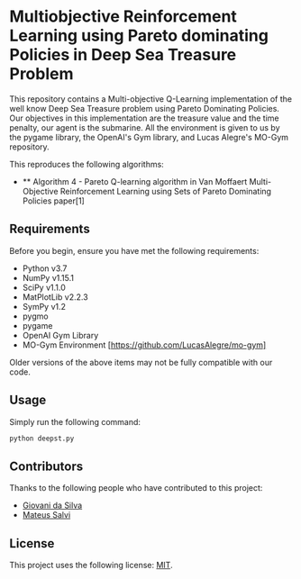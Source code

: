 # Multiobjective Reinforcement Learning using Pareto dominating Policies in Deep Sea Treasure Problem

This repository contains a Multi-objective Q-Learning implementation of the well know Deep Sea Treasure problem using Pareto Dominating Policies.
Our objectives in this implementation are the treasure value and the time penalty, our agent is the submarine. 
All the environment is given to us by the pygame library, the OpenAI's Gym library, and Lucas Alegre's MO-Gym repository.

This reproduces the following algorithms:

* ** Algorithm 4 - Pareto Q-learning algorithm in  Van Moffaert Multi-Objective Reinforcement Learning using Sets of Pareto Dominating Policies paper[1]


## Requirements

Before you begin, ensure you have met the following requirements:

* Python v3.7
* NumPy v1.15.1
* SciPy v1.1.0
* MatPlotLib v2.2.3
* SymPy v1.2
* pygmo
* pygame
* OpenAI Gym Library
* MO-Gym Environment [https://github.com/LucasAlegre/mo-gym]

Older versions of the above items may not be fully compatible with our code.

## Usage

Simply run the following command:
```bash
python deepst.py
```

## Contributors

Thanks to the following people who have contributed to this project:

* [Giovani da Silva](https://github.com/giovanicenta)
* [Mateus Salvi](https://github.com/mateusalvi)



## License

This project uses the following license: [MIT](https://github.com/goramos/marl-route-choice/blob/f5a47bc5c6a791bf3d2eed48e13b5ca2a28fba5a/LICENSE).
